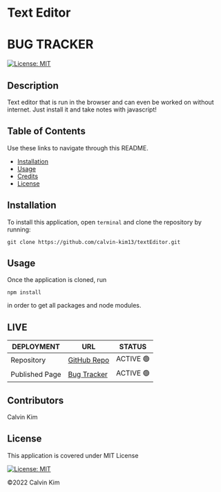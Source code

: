 # Text Editor

# BUG TRACKER

[![License: MIT](https://img.shields.io/badge/License-MIT-blue.svg)](https://opensource.org/licenses/MIT)

## Description

Text editor that is run in the browser and can even be worked on without internet. Just install it and take notes with javascript!

## Table of Contents

Use these links to navigate through this README.

- [Installation](#installation)
- [Usage](#usage)
- [Credits](#credits)
- [License](#license)

## Installation

To install this application, open `terminal` and clone the repository by running:

    git clone https://github.com/calvin-kim13/textEditor.git

## Usage

Once the application is cloned, run

    npm install

in order to get all packages and node modules.

## LIVE

| DEPLOYMENT     | URL                                                       | STATUS    |
| -------------- | --------------------------------------------------------- | --------- |
| Repository     | [GitHub Repo](https://github.com/calvin-kim13/textEditor) | ACTIVE 🟢 |
| Published Page | [Bug Tracker]()                                           | ACTIVE 🟢 |

## Contributors

Calvin Kim

## License

This application is covered under MIT License

[![License: MIT](https://img.shields.io/badge/License-MIT-blue.svg)](https://opensource.org/licenses/MIT)

©2022 Calvin Kim
